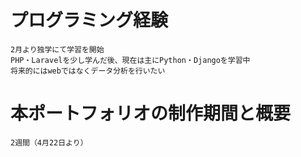 # プログラミング経験
    2月より独学にて学習を開始
    PHP・Laravelを少し学んだ後、現在は主にPython・Djangoを学習中
    将来的にはwebではなくデータ分析を行いたい
# 本ポートフォリオの制作期間と概要
    2週間（4月22日より）
    
